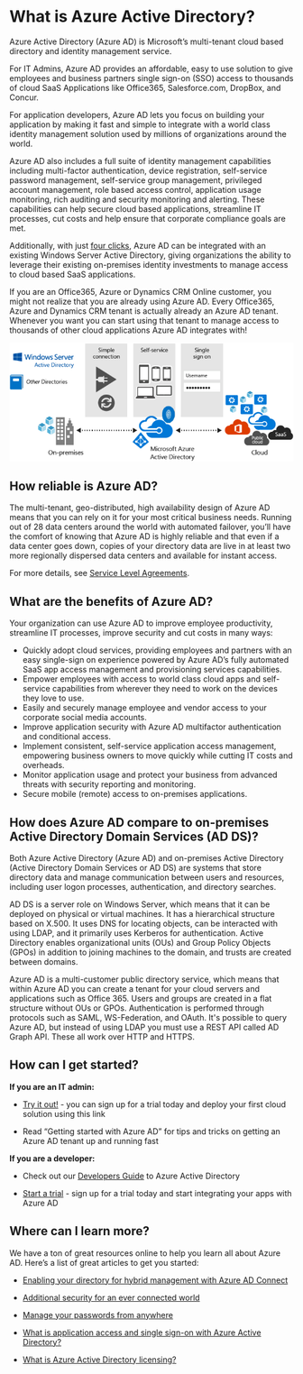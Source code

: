 <properties
    pageTitle="What is Azure Active Directory?"
    description="Use Azure Active Directory to extend your existing on-premises identities into the cloud or develop Azure AD integrated applications."
    services="active-directory"
    documentationcenter=""
    author="curtand"
    manager="femila"
    editor="" />
<tags
    ms.assetid="498820c4-9ebe-42be-bda2-ecf38cc514ca"
    ms.service="active-directory"
    ms.workload="identity"
    ms.tgt_pltfrm="na"
    ms.devlang="na"
    ms.topic="article"
    ms.date="02/23/2017"
    wacn.date=""
    ms.author="curtand" />

# What is Azure Active Directory?
Azure Active Directory (Azure AD) is Microsoft’s multi-tenant cloud based directory and identity management service.

For IT Admins, Azure AD provides an affordable, easy to use solution to give employees and business partners single sign-on (SSO) access to thousands of cloud SaaS Applications like Office365, Salesforce.com, DropBox, and Concur.

For application developers, Azure AD lets you focus on building your application by making it fast and simple to integrate with a world class identity management solution used by millions of organizations around the world.

Azure AD also includes a full suite of identity management capabilities including multi-factor authentication, device registration, self-service password management, self-service group management, privileged account management, role based access control, application usage monitoring, rich auditing and security monitoring and alerting. These capabilities can help secure cloud based applications, streamline IT processes, cut costs and help ensure that corporate compliance goals are met.

Additionally, with just [four clicks](/documentation/articles/active-directory-aadconnect-get-started-express/), Azure AD can be integrated with an existing Windows Server Active Directory, giving organizations the ability to leverage their existing on-premises identity investments to manage access to cloud based SaaS applications.

If you are an Office365, Azure or Dynamics CRM Online customer, you might not realize that you are already using Azure AD. Every Office365, Azure and Dynamics CRM tenant is actually already an Azure AD tenant. Whenever you want you can start using that tenant to manage access to thousands of other cloud applications Azure AD integrates with!

![Azure AD Connect Stack](./media/active-directory-whatis/Azure_Active_Directory.png)

## How reliable is Azure AD?
The multi-tenant, geo-distributed, high availability design of Azure AD means that you can rely on it for your most critical business needs. Running out of 28 data centers around the world with automated failover, you’ll have the comfort of knowing that Azure AD is highly reliable and that even if a data center goes down, copies of your directory data are live in at least two more regionally dispersed data centers and available for instant access.

For more details, see [Service Level Agreements](/support/legal/sla/).

## What are the benefits of Azure AD?
Your organization can use Azure AD to improve employee productivity, streamline IT processes, improve security and cut costs in many ways:

- Quickly adopt cloud services, providing employees and partners with an easy single-sign on experience powered by Azure AD’s fully automated SaaS app access management and provisioning services capabilities.
- Empower employees with access to world class cloud apps and self-service capabilities from wherever they need to work on the devices they love to use.
- Easily and securely manage employee and vendor access to your corporate social media accounts.
- Improve application security with Azure AD multifactor authentication and conditional access.
- Implement consistent, self-service application access management, empowering business owners to move quickly while cutting IT costs and overheads.
- Monitor application usage and protect your business from advanced threats with security reporting and monitoring.
- Secure mobile (remote) access to on-premises applications.

## How does Azure AD compare to on-premises Active Directory Domain Services (AD DS)?

Both Azure Active Directory (Azure AD) and on-premises Active Directory (Active Directory Domain Services or AD DS) are systems that store directory data and manage communication between users and resources, including user logon processes, authentication, and directory searches.

AD DS is a server role on Windows Server, which means that it can be deployed on physical or virtual machines. It has a hierarchical structure based on X.500. It uses DNS for locating objects, can be interacted with using LDAP, and it primarily uses Kerberos for authentication. Active Directory enables organizational units (OUs) and Group Policy Objects (GPOs) in addition to joining machines to the domain, and trusts are created between domains.

Azure AD is a multi-customer public directory service, which means that within Azure AD you can create a tenant for your cloud servers and applications such as Office 365. Users and groups are created in a flat structure without OUs or GPOs. Authentication is performed through protocols such as SAML, WS-Federation, and OAuth. It's possible to query Azure AD, but instead of using LDAP you must use a REST API called AD Graph API. These all work over HTTP and HTTPS.




## How can I get started?

**If you are an IT admin:**

- [Try it out!](/documentation/services/identity/) - you can sign up for a trial today and deploy your first cloud solution using this link

- Read “Getting started with Azure AD” for tips and tricks on getting an Azure AD tenant up and running fast

**If you are a developer:**
 
- Check out our [Developers Guide](/documentation/articles/active-directory-developers-guide/) to Azure Active Directory

- [Start a trial](/pricing/1rmb-trial/) - sign up for a trial today and  start integrating your apps with Azure AD

## Where can I learn more?
We have a ton of great resources online to help you learn all about Azure AD. Here’s a list of great articles to get you started:

- [Enabling your directory for hybrid management with Azure AD Connect](/documentation/articles/active-directory-aadconnect/)
- [Additional security for an ever connected world](/documentation/articles/multi-factor-authentication/)


- [Manage your passwords from anywhere](/documentation/articles/active-directory-passwords/)
- [What is application access and single sign-on with Azure Active Directory?](/documentation/articles/active-directory-appssoaccess-whatis/)
- [What is Azure Active Directory licensing?](/documentation/articles/active-directory-licensing-what-is/)

